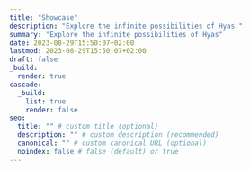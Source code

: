 ```yaml
---
title: "Showcase"
description: "Explore the infinite possibilities of Hyas."
summary: "Explore the infinite possibilities of Hyas"
date: 2023-08-29T15:50:07+02:00
lastmod: 2023-08-29T15:50:07+02:00
draft: false
_build:
  render: true
cascade:
  _build:
    list: true
    render: false
seo:
  title: "" # custom title (optional)
  description: "" # custom description (recommended)
  canonical: "" # custom canonical URL (optional)
  noindex: false # false (default) or true
---
```

